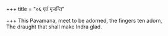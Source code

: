 +++
title = "०६ एतं मृजन्ति"

+++
This Pavamana, meet to be adorned, the fingers ten adorn,  
     The draught that shall make Indra glad.